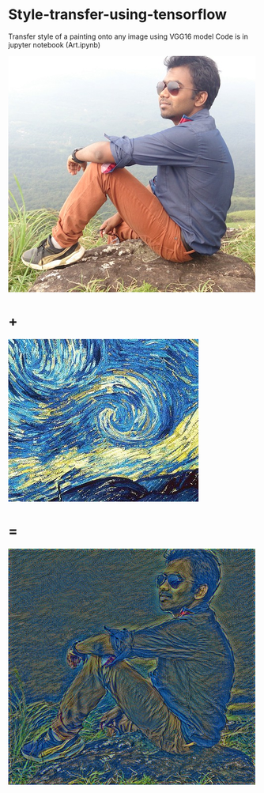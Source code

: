 # Style-transfer-using-tensorflow

Transfer style of a painting onto any image using VGG16 model
Code is in jupyter notebook (Art.ipynb)

![Alt text](input.jpg?raw=true "Input")
# +
![Alt text](style2.jpg?raw=true "Art")
# =
![Alt text](Output.jpg?raw=true "Art")
